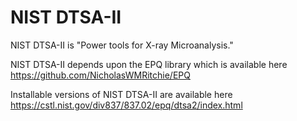 # NIST DTSA-II
NIST DTSA-II is "Power tools for X-ray Microanalysis."

NIST DTSA-II depends upon the EPQ library which is available here https://github.com/NicholasWMRitchie/EPQ

Installable versions of NIST DTSA-II are available here https://cstl.nist.gov/div837/837.02/epq/dtsa2/index.html
